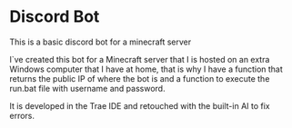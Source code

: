 # Discord Bot
This is a basic discord bot for a minecraft server

I`ve created this bot for a Minecraft server that I is hosted on an extra Windows computer that I have at home, that is why I have a function that returns the public IP of where the bot is and a function to execute the run.bat file with username and password.

It is developed in the Trae IDE and retouched with the built-in AI to fix errors.
